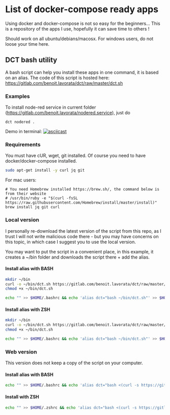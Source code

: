 # List of docker-compose ready apps
Using docker and docker-compose is not so easy for the beginners... This is a repository of the apps I use, hopefully it can save time to others !

Should work on all ubuntu/debians/macosx. 
For windows users, do not loose your time here.


## DCT bash utility
A bash script can help you install these apps in one command, it is based on an alias. The code of this script is hosted here:  https://gitlab.com/benoit.lavorata/dct/raw/master/dct.sh

### Examples
To install node-red service in current folder (https://gitlab.com/benoit.lavorata/nodered.service), just do
```
dct nodered .
```

Demo in terminal:
[![asciicast](https://asciinema.org/a/O0KuF4KG7qlU29DwBf74w7bw3.png)](https://asciinema.org/a/O0KuF4KG7qlU29DwBf74w7bw3)

### Requirements
You must have cUR, wget, git installed. Of course you need to have docker/docker-compose installed.
```bash
sudo apt-get install -y curl jq git
```

For mac users:
```
# You need Homebrew installed https://brew.sh/, the command below is from their website
# /usr/bin/ruby -e "$(curl -fsSL https://raw.githubusercontent.com/Homebrew/install/master/install)"
brew install jq git curl
```

### Local version
I personally re-download the latest version of the script from this repo, as I trust I will not write malicious code there - but you may have concerns on this topic, in which case I suggest you to use the local version. 

You may want to put the script in a convenient place, in this example, it creates a ~/bin folder and downloads the script there + add the alias.

#### Install alias with BASH
```bash
mkdir ~/bin
curl -o ~/bin/dct.sh https://gitlab.com/benoit.lavorata/dct/raw/master/dct.sh
chmod +x ~/bin/dct.sh 

echo "" >> $HOME/.bashrc && echo 'alias dct="bash ~/bin/dct.sh"' >> $HOME/.bashrc && source $HOME/.bashrc
```

#### Install alias with ZSH
```bash
mkdir ~/bin
curl -o ~/bin/dct.sh https://gitlab.com/benoit.lavorata/dct/raw/master/dct.sh
chmod +x ~/bin/dct.sh 

echo "" >> $HOME/.bashrc && echo 'alias dct="bash ~/bin/dct.sh"' >> $HOME/.zshrc && source $HOME/.zshrc
```


### Web version
This version does not keep a copy of the script on your computer.

#### Install alias with BASH
```bash
echo "" >> $HOME/.bashrc && echo 'alias dct="bash <(curl -s https://gitlab.com/benoit.lavorata/dct/raw/master/dct.sh)"' >> $HOME/.bashrc && source $HOME/.bashrc
```

#### Install with ZSH
```bash
echo "" >> $HOME/.zshrc && echo 'alias dct="bash <(curl -s https://gitlab.com/benoit.lavorata/dct/raw/master/dct.sh)"' >> $HOME/.zshrc && source $HOME/.zshrc
```